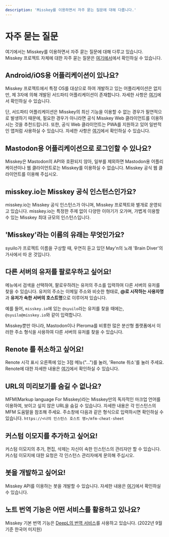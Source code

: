```yaml
---
description: 'Misskey를 이용하면서 자주 묻는 질문에 대해 다룹니다.'
---
```


# 자주 묻는 질문
여기에서는 Misskey를 이용하면서 자주 묻는 질문에 대해 다루고 있습니다. <br>
Misskey 프로젝트 자체에 대한 자주 묻는 질문은 [여기에서](./misskey)에서 확인하실 수 있습니다.

## Android/iOS용 어플리케이션이 있나요?
Misskey 프로젝트에서 특정 OS를 대상으로 하여 개발하고 있는 어플리케이션은 없지만, 제 3자에 의해 개발된 서드파티 어플리케이션이 존재합니다. 자세한 사항은 [여기](./apps)에서 확인하실 수 있습니다.

단, 서드파티 어플리케이션은 Misskey의 최신 기능을 이용할 수 없는 경우가 필연적으로 발생하기 때문에, 필요한 경우가 아니라면 공식 Misskey Web 클라이언트를 이용하시는 것을 추천드립니다. 또한, 공식 Web 클라이언트는 PWA를 지원하고 있어 일반적인 앱처럼 사용하실 수 있습니다. 자세한 사항은 [여기](./todo)에서 확인하실 수 있습니다.

## Mastodon용 어플리케이션으로 로그인할 수 있나요?
Misskey은 Mastodon의 API와 호환되지 않아, 일부를 제외하면 Mastodon용 어플리케이션이나 웹 클라이언트로는 Misskey를 이용하실 수 없습니다.
Misskey 공식 웹 클라이언트를 이용해 주십시오.

## misskey.io는 Misskey 공식 인스턴스인가요?
misskey.io는 Misskey 공식 인스턴스가 아니며, Misskey 프로젝트와 별개로 운영되고 있습니다. misskey.io는 특정한 주제 없이 다양한 이야기가 오가며, 가볍게 이용할 수 있는 Misskey 최대 규모의 인스턴스입니다.

## 'Misskey'라는 이름의 유래는 무엇인가요?
syuilo가 프로젝트 이름을 구상할 때, 우연히 듣고 있던 May'n의 노래 'Brain Diver'의 가사에서 따 온 것입니다.

## 다른 서버의 유저를 팔로우하고 싶어요!
메뉴에서 검색을 선택하여, 팔로우하려는 유저의 주소를 입력하여 다른 서버의 유저를 찾을 수 있습니다. 유저의 주소는 이메일 주소와 비슷한 형태로, **@로 시작하는 사용자명**과 **유저가 속한 서버의 호스트명**으로 이루어져 있습니다.

예를 들어, `misskey.io`에 있는 `@syuilo`라는 유저를 찾을 때에는, `@syuilo@misskey.io`와 같이 입력합니다.

Misskey뿐만 아니라, Mastodon이나 Pleroma를 비롯한 많은 분산형 플랫폼에서 이러한 주소 형식을 사용하여 다른 서버의 유저를 찾을 수 있습니다.

## Renote 를 취소하고 싶어요!
Renote 시각 표시 오른쪽에 있는 3점 메뉴("...")를 눌러, 'Renote 취소'를 눌러 주세요.<br>
Renote에 대한 자세한 내용은 [여기](../features/note)에서 확인하실 수 있습니다.

## URL의 미리보기를 숨길 수 없나요?
MFM(Markup language For Misskey)라는 Misskey만의 독자적인 마크업 언어를 이용하여, 보이고 싶지 않은 URL을 숨길 수 있습니다. 자세한 내용은 각 인스턴스의 MFM 도움말을 참조해 주세요. 주소창에 다음과 같은 형식으로 입력하시면 확인하실 수 있습니다. `https://<나의 인스턴스 호스트 명>/mfm-cheat-sheet`

## 커스텀 이모지를 추가하고 싶어요!
커스텀 이모지의 추가, 편집, 삭제는 자신이 속한 인스턴스의 관리자만 할 수 있습니다. 커스텀 이모지에 대한 요청은 각 인스턴스 관리자에게 문의해 주십시오.

## 봇을 개발하고 싶어요!
Misskey API를 이용하는 봇을 개발할 수 있습니다. 자세한 내용은 [여기](../advanced/develop-bot)에서 확인하실 수 있습니다.

## 노트 번역 기능은 어떤 서비스를 활용하고 있나요?
Misskey 기본 번역 기능은 [DeepL의 번역 서비스](https://www.deepl.com/)를 사용하고 있습니다.
(2022년 9월 기준 한국어 미지원)

